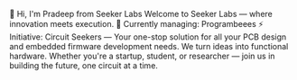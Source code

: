 👋 Hi, I'm Pradeep from Seeker Labs
Welcome to Seeker Labs — where innovation meets execution.
🔧 Currently managing: Programbeees
⚡ Initiative: Circuit Seekers — Your one-stop solution for all your PCB design and embedded firmware development needs.
We turn ideas into functional hardware. Whether you're a startup, student, or researcher — join us in building the future, one circuit at a time.
